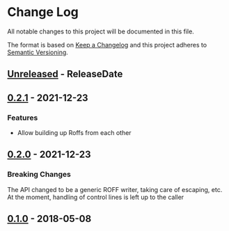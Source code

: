 # Change Log
All notable changes to this project will be documented in this file.

The format is based on [Keep a Changelog](http://keepachangelog.com/)
and this project adheres to [Semantic Versioning](http://semver.org/).

<!-- next-header -->
## [Unreleased] - ReleaseDate

## [0.2.1] - 2021-12-23

### Features

- Allow building up Roffs from each other

## [0.2.0] - 2021-12-23

### Breaking Changes

The API changed to be a generic ROFF writer, taking care of
escaping, etc.   At the moment, handling of control lines is left up to the
caller

## [0.1.0] - 2018-05-08

<!-- next-url -->
[Unreleased]: https://github.com/rust-cli/roff-rs/compare/v0.2.1...HEAD
[0.2.1]: https://github.com/rust-cli/roff-rs/compare/v0.2.0...v0.2.1
[0.2.0]: https://github.com/assert-rs/assert_cmd/compare/v0.1.0...v0.2.0
[0.1.0]: https://github.com/assert-rs/assert_cmd/compare/21f419c71f025ef596e7954d62506ff8fe3fd7a2...v0.1.0
